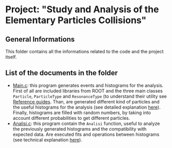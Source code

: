 # Project: "Study and Analysis of the Elementary Particles Collisions"

## General Informations
This folder contains all the informations related to the code and the project itself.

## List of the documents in the folder
- [Main.c](https://github.com/JustWhit3/Particle-class/blob/master/Project/Main.c): this program generates events and histograms for the analysis. First of all are included libraries from ROOT and the three main classes `Particle`, `ParticleType` and `ResonanceType` (to understand their utility see [Reference guides](https://github.com/JustWhit3/Particle-class/tree/master/Reference%20guides). Than, are generated different kind of particles and the useful histograms for the analysis (see detailed explanation [here](https://github.com/JustWhit3/Particle-class/blob/master/Explanations/Explanations.pdf)). Finally, histograms are filled with random numbers, by taking into account different probabilities to get different particles.
- [Analisi.c](https://github.com/JustWhit3/Particle-class/blob/master/Project/Analisi.c): this program contain the `Analisi` function, useful to analyze the previously generated histograms and the compatibility with expected data. Are executed fits and operations between histograms (see technical explanation [here](https://github.com/JustWhit3/Particle-class/blob/master/Explanations/Explanations.pdf)).
